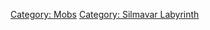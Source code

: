 [Category: Mobs](Category:_Mobs "wikilink") [Category: Silmavar
Labyrinth](Category:_Silmavar_Labyrinth "wikilink")
